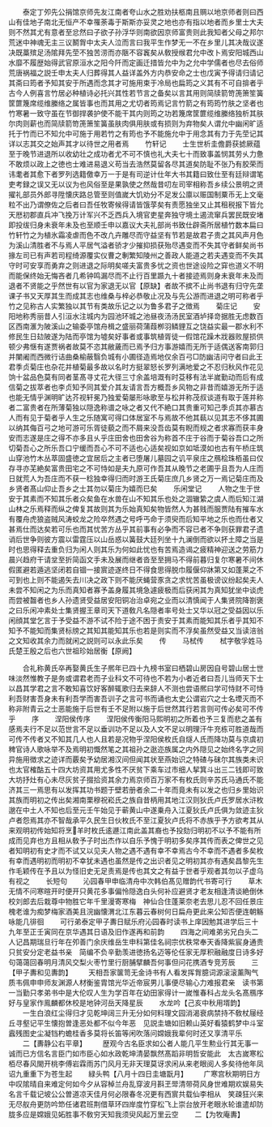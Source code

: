 <!-- { "loadSidebar": true } -->
　　泰定丁夘先公捐馆京师先友江南者夸山水之胜劝扶柩南且赒以地京师者则曰西山有佳地子南北无恒产不幸罹荼毒于斯斯亦妥灵之地也亦有指以地者而乡里士大夫则不然其尤有意者至忿然曰子欲子孙浮华则南欲因京师富贵则此我知者父母之邦尔荒迷中神魂无主三议鬭胷中太夫人泣而言曰我平生作梦无一不在乡里儿其决哉议遂决既藁殡足汤隂拜先茔不独苦涝而亦陿不容竁矣从敎授缑君允中改卜焉安阳城西山水靡不履歴始得武官原洹水之阳今阡而定画迁措皆允中为之允中学儒者也尽去俗师荒唐祸福之説壬申太夫人归葬得其人益详盖外方内恭安命之士也戊寅予得请归请记其斋曰筠者予知其安于所遇而念其才可施用束于冷局也扁筠之义其有不可自揜者乎古今人例喜言竹居必种植诗必托兴其性若节言之备矣以言其用则简牍箭笴箎箫笙簧筐篚篾席缆维縢络之属皆事也而其用之尤切者筠焉记言竹箭之有筠筠竹肤之坚者也竹寒暑一致守虽在节御捍袭护使不能干其内则筠之功若篾席筐篚缆维縢络独析其肤尔肉则薪也而简牍箭笴箎箫笙簧虽肤肉俱用肤或有损则为弃物矣人谓允中幽闲旷适托于竹而已不知允中可施于用若竹之有筠也予不能施允中于用念其有力于先茔记其详以志其交之始声其才以待世之用者焉
　　竹轩记
　　士生世析圭儋爵获摅厥蕴至于晚节进退所以收幼壮之成功者尤不可不慎也礼大夫七十而致事盖悯其劳乆力惫不敢烦以政上之徳也士难进易退义苟当去浩然莫留各尽其道矣防耻不张乃有胶荣而讳耄者其愈下者罗列选籍儌幸万一于是有司逆计仕年大书其籍曰致仕至有廷辩谓笔吏考録之误又无以议为也风俗至是果孰使之然哉昔叨左司宰相称吾乡续公景明之贤擢礼部员外郎寻陞懐庆路总管至则值嵗大饥劝分不足发公廪以赈国制粟币无上文毫粒不出乃谓僚佐之后者曰吾任牧寄候得请皆饿莩矣有责愿独坐又止其租税报下皆允天厯初郡直兵冲飞挽万计军兴不乏西兵入境官吏星奔独守境土遏流窜兵罢民既安堵即投绂归身未衰年未及也至顺壬申以嘉议大夫礼部尚书致仕辟斋所居植竹数本扁曰竹轩竹之为植氷霜凌虐而色不改凢卉雕尽而守益坚有节若是故君子贵之其风声月色为溪山清胜者不与焉人平居气溢者骄才少摧抑损获殆尽遇变而不失其守者鲜矣尚书掾左司已有声若司程绮源覆实仪曹之剸繁知陵州之善政人能道之若夫遇变而不失其守时可安享而勇弃之则进退之际明矣嗟夫富贵多忧之资也世途设险之穽也道义不明而能保终始无悔吝者几希钟鸣漏尽而不止行百里踬九十者接迹焉则身未衰年未及而退者不贤能之乎然世有以官为家退无以官【原缺】者故不摈不止尚书退有归守先垄课子书又天厚其生而成其志也维桑与梓必恭敬止况及与先公游而进退之明可称者乎竹之见称古人实繁独以其节有类故乐记之以为鲁多君子之徴焉
　　菊庄记
　　安阳地称秀丽昔人引洹水注城内为园池环城之池昼夜汤汤民室酒垆择竒据胜无虑数百区西南滙为陂溪山之输委亭馆舟楫之盛丽荷蒲葭栁羽鳞貍互之饶益实最一郡水利不修民生日攰陂遂为陆而亭馆为墟矣好事者或事筑植胥徒一假馆花躁木戕器败屋损供顿少弗惬有遂贾祸者故莫不恣其敝薉而已焉予归方事游嬉而无所于适偶送客南郭归并闉阇而西微行诘曲桑榆蔽翳负城有小圃径造焉地仅余百弓□防幽洁问守者曰此王君季贞菊庄也杂花并植菊最多故以名时方挺翠怒长罗列满地爱之不忍归秋风作花见饷十盆品色莫有同者茎髙寻丈花大径三寸余盖培溉有时芟移有法半嵗勤动而后有成信菊之拔萃者也李贞知予同其爱介其友请言吾方概吾乡风物之非昔而嬉游无所于适也能无情乎渊明旷达芥视轩冕乃独爱菊屡形咏歌至与松并称茂叔谈道有取于莲并称者二富贵者在所薄菊独以隠逸称谱之咏之者又代不絶口其贵重可知己季贞其亦慕古人而有见于菊者乎人生之乐随寓可得口体居室不与焉故不他其蓻以见其志不侈其圃以纳其侮百弓之地可游可乐胥徒藐之而不屑来没吾齿莫有睨而规之者求寡而获丰身安而志遂是庄之得不亦多且乆乎庄田舍也田舍谷为称首不庄于谷而于菊谷吾口之所切菊吾心之所乐吾口宁缓而吾心不可不适也心适矣视如京如坻漠如也古有午桥庄筑山穿池竹木丛萃固盛徳之宜居后之主者已堕屠儿墓园之讥平泉庄之鴈桧珠栢虽曰仅存寻亦芜絶矣富贵田宅之不可恃如是夫九原可作吾其从晚节之老圃乎且吾为人庄而日就荒人为吾庄而不获一稔独幸得归而时游王氏菊庄庶几乡贤之万一焉记菊庄而及乡贤者髙山仰止吾乡之士其勿以菊庄为嬉而巳矣
　　乐闲堂记
　　人物之生于世安于其素而不知其乐者众矣鱼在水兽在山不知其乐也处之涸辙絷之虞人而后知江湖山林之乐焉释而纵之俾复其故则其为乐始真知矣物皆然人为甚贱而服贾陆有摧车水有覆舟虎狼盗贼风涛蛟龙之险卒然遇之号呼丐命于须臾而后知平地之乐也而仕者又甚焉仕而达矣若可乐也而其忧苦方丛乎其前事有必争而不容已者不争则获罪君子遗诮后世争则彼方震以雷霆压以山岳惑以簧鼓大廷列坐十九澜倒而欲以抔土障之当是时也思得释去重负归为闲人则其乐为何如此忧也有苦焉造谒之疲精神迎送之劳筋力晨兴趋府干请坌至折简函文手未及展而继者沓至至拥马不得前暮归复尔寒暑不间休假匿避若遁逃坚闭若自锢一接賔迹遂终日不得食思得脱巾履偃仰牀第又如蓬莱之不可到也上则不能遏矢去川决之政下则不能厌蝇营豕贪之求忧苦虽极谤议纷起矣夫人未尝不知闲之为乐而真知者寡予盖身履其境急遽疲极而后获闲其为真知犹坐中谈虎而尝被齧者也乡人孙遗贤受益居安阳铜冶治卓宛之业而以清慎闻于人集贤院降劄褒之曰乐闲冲素处士集贤握王章司天下道敎凡名隠者率号处士又华以冠之受益因以乐闲顔其堂乞言于予受益不游不试不险于途不困于责安于其素而能知其乐者乎其知不知予不能知而集贤标牓之其知其能知其乐也若是则实而不浮矣虽然受益又当读涪翁之文知收其余力而就闲之説则可以永此乐矣
　　传
　　马栻传
　　栻字敬孚姓马氏楚王殷之后也六世祖珍始居衡【原阙】



　　合礼称黄氏卒再娶黄氏生子熈年已四十九榜书室曰栖碧山房因自号碧山居士世味淡然惟教子是务或谓君老而子业科文不可待也不若为小者近者曰吾儿当师天下士以昌其学君之言不敢知喜饮好客醉辄歌归去来辞人不测也尝语熈曰学可恃财不可恃利吾财害吾身未有利吾学而害吾训子之言可书而诵也太史公谓岩穴之士名堙灭而不称非附青云之士恶能施于后世有壬不足附以施于后世然其行若言则可传必矣可不传乎
　　序
　　涅阳侯传序
　　涅阳侯传衡阳马熙明初之所着也予三复而悲之盖有感焉夫行不足以范世言不足以垂训功不足以及人文不足以明理汗牛充栋可胜道哉而可传不传者又不知其几人也人且若是况物乎涅阳侯枚氏自燧人氏而降功莫与京虞初稗官诗人歌咏举不及焉明初慨然笔之其祖孙之逖迩族属之内外隠见之始终名字之同异施用徴求之迹详而覈矣予幼居湘汉间但闻其状至燕始识之特碴与砞尔其族类未识也太官榷酤五十四大坊资其用尤多性不厌贫下乘车过市细人挈箕斗出三二钱即可致大坊抒灶有心未尽灰贫子掇拾资其余力焉京师百万家不有枚氏则辛苏氏马通氏不能济其三一焉思有以发挥其功书题于壁若册者余二十年而竟未有以发之也归乡里始识其族而明初之传出矣湘南栗穆祝崧氏之族自昔柄用其地江汉则狄氏卢氏罗居水浒枚邈在中土人不知也后至元壬午始见于蕲黄山中遂乗舟入江夏狄氏卢氏俱为敛迹主狄卢者怨焉其亦不智哉承平久民生日伙枚氏不至江夏狄卢氏将不赤族乎予方欲考其从来观明初传始知将烹羊时枚氏逺遯江南此盖其裔也予投劾归明初不以予不能有所成而见弃也方且相从敎予子时出杰作以自乐予愧于明初多矣序其传而表之俾世之见者知明初有史才而不试又以见夫人物之遇不遇有幸不幸焉古今不幸而不遇者多矣枚有幸而遇明初而明初不幸犹未遇也虽然是传之出识者见之明初其亦有遇矣昌黎先生作毛颖传在予且以为怪旧史无足责焉是传也其文之有益于世者乎观者其勿以子虚乌有视之
　　长短句
　　沁园春甲申临清舟中次韩伯髙见赠韵代书寄可行
　　草木无情不问寒暄开时便开只黄花多事偏怜隠逸白头何补应避贤才老友相逢清谈絶倒休校刘郎去后栽尊中物胜它年千里漫寄寒梅　神仙合住蓬莱奈老去思儿忍不回任景庄槐老谁为痴梦梅家酒美且浣幽懐渭北江东暮云春树何日扁舟更此来公知否便连朝觞咏能几徘徊
　　可行弟泰定甲子夀日赋乐府沁园春时读书上庠因勉其进学后三十九年至正壬寅同在京华遇其日语及旧作遂再和前韵
　　四海之间难弟劣兄白头二人记昌期瑞旦行年在夘善门余庆维岳生申科第佳名祠宗优秩常奉天香降紫宸身通贵只贫安分定老益书亲　简编不负辛勤羡进徳扬名迈等伦任家无厚积融融度日诗多好句蔼蔼回春明月清风交梨火枣竹里行厨脯擘麟吾何事但问花携酒专竞芳辰
　　三【甲子夀和见夀韵】
　　天相吾家箧笥无金诗书有人看发挥胷臆词源滚滚薰陶气质韦佩申申师友渊源人材衡鉴胄馆光华近帝宸男儿事便尽输心力难报君亲　读书第一当勤只孝弟书中是大伦叹人生为学百年在幼田家得计一嵗惟春科占龙头名髙鴈序好与皇家作鳯麟都休校是地钟河岳天降星辰
　　水龙吟【己亥中秋用壻韵】
　　一生白浪红尘得归才见乾坤阔三升无分如何料理文园消渴衰病禁持不敎杖屦经丘寻壑记平生懐抱曽逢恶处都不似今年恶　见説圭塘如旧赖山英好看猿鹤梦中斗室蠧残图史尘凝铛杓蟾桂香多莫将长笛等闲吹落问嫦娥我辈何时还又享清平乐
　　二【夀静公右平章】
　　歴观今古名臣求如公者人能几平生勲业行其无事一诚而已方信名言臣门如市臣心如水政乾坤清晏飘然髙蹈非明哲安能此　太古嵗寒松栢尽春风閙开桃李傅岩霖雨苏门风月无非天理莫讶求闲从来老眼阅人多矣待他年凤诏九重重下为苍生起
　　緑头鸭【八月十四日圭塘翫月】
　　广寒宫秋期明日方中叹隂晴自来难定何如今夕从容棹兰舟乱穿波月斟玊斝清带荷风身世难期欢娱易失名言千载记坡公公曽道凉天佳月何必限春冬况更有西賔共载仙李相从　笑疎狂兴来无尽舣舟更防吟笻任诸君班荆借草环四岸度竹穿松飞上崇台放开老眼氷轮谁遣却防胧多应是嫦娥见妬胜事不敎穷天知我须臾风起万里云空
　　二【为牧庵夀】
